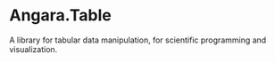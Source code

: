 # Angara.Table
A library for tabular data manipulation, for scientific programming and visualization.
